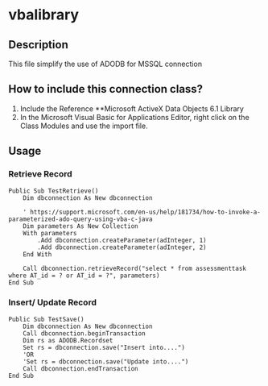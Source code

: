 # vbalibrary
## Description
This file simplify the use of ADODB for MSSQL connection
## How to include this connection class?
1. Include the Reference **Microsoft ActiveX Data Objects 6.1 Library
2. In the Microsoft Visual Basic for Applications Editor, right click on the Class Modules and use the import file.
## Usage
### Retrieve Record
```vba
Public Sub TestRetrieve()
    Dim dbconnection As New dbconnection
    
    ' https://support.microsoft.com/en-us/help/181734/how-to-invoke-a-parameterized-ado-query-using-vba-c-java
    Dim parameters As New Collection
    With parameters
        .Add dbconnection.createParameter(adInteger, 1)
        .Add dbconnection.createParameter(adInteger, 2)
    End With
    
    Call dbconnection.retrieveRecord("select * from assessmenttask where AT_id = ? or AT_id = ?", parameters)
End Sub
```
### Insert/ Update Record
```vba
Public Sub TestSave()
	Dim dbconnection As New dbconnection
	Call dbconnection.beginTransaction
	Dim rs as ADODB.Recordset
	Set rs = dbconnection.save("Insert into....")
	'OR
	'Set rs = dbconnection.save("Update into....")
	Call dbconnection.endTransaction
End Sub
```
